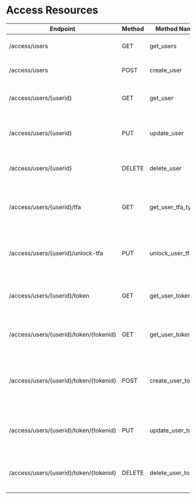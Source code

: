 # Access Resources

|  Endpoint | Method | Method Name | Purpose |
| --------- | ------ | ----------- | ------- |
| /access/users | GET | get_users | Get all API Users |
| /access/users | POST | create_user | Create a new API User |
| /access/users/{userid} | GET | get_user | Get a specific API User |
| /access/users/{userid} | PUT | update_user | Update a specific API User |
| /access/users/{userid} | DELETE | delete_user | Delete a specific API User |
| /access/users/{userid}/tfa | GET | get_user_tfa_types | Get 2FA details for a specific API User |
| /access/users/{userid}/unlock-tfa | PUT | unlock_user_tfa | Unlock 2FA for a specific API User |
| /access/users/{userid}/token | GET | get_user_tokens | Get a specific API User's Tokens |
| /access/users/{userid}/token/{tokenid} | GET | get_user_token | Get a specific API User's Token |
| /access/users/{userid}/token/{tokenid} | POST | create_user_token | Create a new API token for an existing API User |
| /access/users/{userid}/token/{tokenid} | PUT | update_user_token | Update a specific API User's Token |
| /access/users/{userid}/token/{tokenid} | DELETE | delete_user_token | Delete a specific API User's Token |